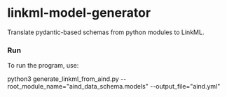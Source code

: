 # linkml-model-generator
Translate pydantic-based schemas from python modules to LinkML.

### Run

To run the program, use:
  
  python3 generate_linkml_from_aind.py --root_module_name="aind_data_schema.models" --output_file="aind.yml"
